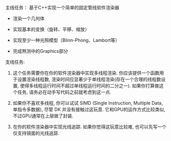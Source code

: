 主线任务：
基于C++实现一个简单的固定管线软件渲染器

* 渲染一个几何体

* 实现基本的变换（旋转、平移、缩放）

* 实现至少一种光照模型（Blinn-Phong、Lambort等）

* 完成熬测中的Graphics部分

支线任务:

1. 这个任务需要你在你的软件渲染器中实现多线程渲染. 你应该提供一个函数用于设置渲染线程数, 渲染时间应显著少于单线程渲染(存在一个合理的线程数设置, 使得多线程运行时间不超过单线程运行时间的二分之一).
如果你打算做这个任务, 请务必在动手写代码之前就考虑到这一点.

2. 如果你不喜欢多线程, 你可以试试 SIMD (Single Instruction, Multiple Data, 单指令多数据), 尽管 DK 并没有接触过这玩意. 它和GPU的运作方式比较类似, 不过GPU通常在上层做了封装.

3. 在你的软件渲染器中实现光线追踪. 如果你觉得这玩意比较难, 也可以先写一个仅支持镜面的光线追踪.